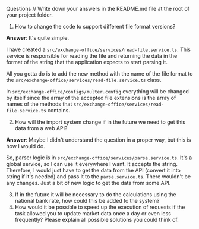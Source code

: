 Questions
// Write down your answers in the README.md file at the root of your project folder.

1. How to change the code to support different file format versions?

<strong>Answer</strong>: It's quite simple. 

I have created a `src/exchange-office/services/read-file.service.ts`. This service is responsible for reading the file and returning the data in the format of the string that the application expects to start parsing it.

All you gotta do is to add the new method with the name of the file format to the `src/exchange-office/services/read-file.service.ts` class.

In `src/exchange-office/configs/multer.config` everything will be changed by itself since the array of the accepted file extensions is the array of names of the methods that `src/exchange-office/services/read-file.service.ts` contains.

2. How will the import system change if in the future we need to get this data from a web API?

<strong>Answer</strong>: Maybe I didn't understand the question in a proper way, but this is how I would do.

So, parser logic is in `src/exchange-office/services/parse.service.ts`. It's a global service, so I can use it everywhere I want. It accepts the string. Therefore, I would just have to get the data from the API (convert it into string if it's needed) and pass it to the `parse.service.ts`. There wouldn't be any changes. Just a bit of new logic to get the data from some API.

3. If in the future it will be necessary to do the calculations using the national bank rate, how could this be added to the system?
4. How would it be possible to speed up the execution of requests if the task allowed you to update market data once a day or even less frequently? Please explain all possible solutions you could think of.
